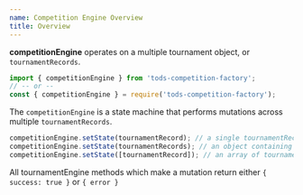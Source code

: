 ```yaml
---
name: Competition Engine Overview
title: Overview
---
```


**competitionEngine** operates on a multiple tournament object, or `tournamentRecords`.

```js
import { competitionEngine } from 'tods-competition-factory';
// -- or --
const { competitionEngine } = require('tods-competition-factory');
```

The `competitionEngine` is a state machine that performs mutations across multiple `tournamentRecords`.

```js
competitionEngine.setState(tournamentRecord); // a single tournamentRecord
competitionEngine.setState(tournamentRecords); // an object containing multiple tournamentRecords { [tournamentId]: tournamentRecord }
competitionEngine.setState([tournamentRecord]); // an array of tournamentRecords
```

All tournamentEngine methods which make a mutation return either `{ success: true }` or `{ error }`
